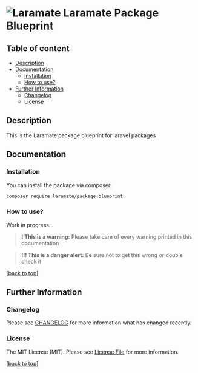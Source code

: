 
![Laramate][logo] Laramate Package Blueprint
===================================================================================================

Table of content
-------------------------------------------------------------------------------
* [Description](#description)
* [Documentation](#documentation)
  * [Installation](#installation)
  * [How to use?](#how-to-use)
* [Further Information](#further-information)
  * [Changelog](#changelog)
  * [License](#license)


Description
-------------------------------------------------------------------------------

This is the Laramate package blueprint for laravel packages 


Documentation
-------------------------------------------------------------------------------

### Installation
You can install the package via composer:

```bash
composer require laramate/package-blueprint
```

### How to use?
Work in progress...

> __! This is a warning:__ 
> Please take care of every warning printed in this documentation

> __!!! This is a danger alert:__
> Be sure not to get this wrong or double check it

[[back to top](#table-of-content)]


Further Information
-------------------------------------------------------------------------------

### Changelog
Please see [CHANGELOG](CHANGELOG.md) for more information what has changed recently.

### License
The MIT License (MIT). Please see [License File](LICENSE.md) for more information.

[[back to top](#table-of-content)]


<!-- Laramate Links -->
[logo]: https://avatars2.githubusercontent.com/u/45978330?s=75&v=4"
[Laramate Website]: http://www.laramate.de 
[Laramate Github]: https://github.com/Laramate
